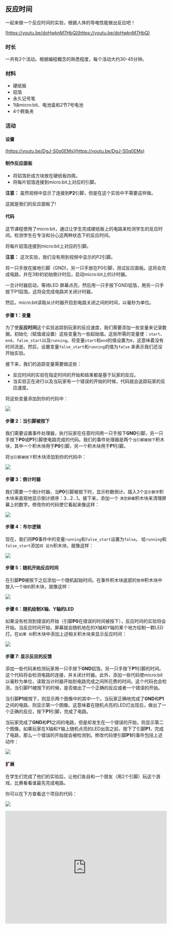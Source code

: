 ## 反应时间

一起来做一个反应时间的实验，根据人体的导电性能做出反应吧！

[https://youtu.be/doHwknM7HbQ](https://youtu.be/doHwknM7HbQ)

### 时长

一共有2个活动。根据编程概念的熟悉程度，每个活动大约30-45分钟。

### 材料

- 硬纸板
- 铝箔
- 永久记号笔
- 1块micro:bit、电池盒和2节7号电池
- 4个鳄鱼夹

### 活动

#### 设置

[https://youtu.be/DgJ-S0q0EMs](https://youtu.be/DgJ-S0q0EMs)

#### 制作反应面板

- 将铝箔折成方块放在硬纸板四周。
- 将每片铝箔连接到micro:bit上对应的引脚。

**注意：** 虽然视频中显示了连接到**P2**引脚，但是在这个实验中不需要这样做。

这就是我们的反应面板了!

#### 代码

这节课程使用了micro:bit，通过让学生完成硬纸板上的电路来检测学生的反应时间。检测学生在专注和分心这两种状态下的反应时间。

将每片铝箔连接到micro:bit上对应的引脚。

**注意：** 这次实验，我们没有用到视频中显示的P2引脚。 

将一只手放在接地引脚（GND)，另一只手放在P0引脚，测试反应面板。这将会完成电路，并在3秒的初始倒计时后，启动micro:bit上的计时器。

一旦计时器启动，等待LED 屏幕点亮，然后用一只手按下GND铝箔，用另一只手按下P1铝箔。这将会完成电路并关闭计时器。 

然后，micro:bit读取从计时器开启到电路关闭之间的时间，以毫秒为单位。

#### 步骤 1：变量

为了使**反应时间**这个实验追踪到玩家的反应速度，我们需要添加一些变量来记录数据。初始化（赋值或设置）这些变量为一些起始值。这些所需的变量使：`start`、`end`、`false_start`以及`running`。将变量`start`和`end`的值设置为`0`，这意味着没有时间流逝。然后，设置变量`false_start`和`running`的值为`false` 来表示我们还没开始实验。

接下来，我们的追踪变量需要做这些：
- 反应时间的实验在指定时间的开始和结束都是基于玩家的反应。
- 当实验正在进行以及当玩家有一个错误的开始的时候，代码就会追踪玩家的反应速度。

将这些变量添加到你的代码中：

![](https://i.imgur.com/OOhFz28.png)

#### 步骤 2：当引脚被按下

我们需要设置事件处理器，执行玩家在任意时间用一只手按下**GND**引脚，另一只手按下**P0**或**P1**引脚使电路完成的代码。我们的事件处理器是两个`当引脚被按下`积木块，其中一个积木块用于**P0**引脚，另一个积木块用于**P1**引脚。

将`当引脚被按下`积木块添加到你的代码中：

![](https://i.imgur.com/3AOVyA2.png)

#### 步骤 3：倒计时器 

我们需要一个倒计时器，当**P0**引脚被按下时，显示秒数倒计。插入3个`显示数字`积木块来直观地显示倒计顺序：3…2…1。接下来，添加一个 `清空屏幕`积木块来清理屏幕上的数字。修改你的代码使它看起来像这样：

![](https://i.imgur.com/hVM9Vu6.png)

#### 步骤 4：布尔逻辑

现在，我们将**P0**事件中的变量`running`和`false_start`设置为`false`。
给`running`和`false_start`添加`将 设为`积木块，就像这样：

![](https://i.imgur.com/HKpHPke.png)

#### 步骤 5：随机开始反应时间

在引脚**P0**被按下之后添加一个随机起始时间。在事件积木块底部的`暂停`积木块中放入一个`随机`积木块，就像这样：

![](https://i.imgur.com/a3oRNWF.png)

#### 步骤 6：随机绘制X轴、Y轴的LED

如果没有检测到错误的开始（引脚**P0**在错误的时间被按下），反应时间的实验将会开始。当反应时间开始，屏幕就会随机地在的X轴和Y轴的某个地方绘制一颗LED灯。在`如果 则`积木块中添加上述相关积木块来显示反应时间：

![](https://i.imgur.com/JKwOM3d.png)

#### 步骤 7: 显示反应的反馈

添加一些代码来检测玩家用一只手按下**GND**铝箔，另一只手按下**P1**引脚的时间。这个代码将会检测电路的连接，并关闭计时器。此外，添加一些代码使micro:bit以毫秒为单位，读取当计时器开始到电路完成之间所花费的时间。这个代码也会检测，当引脚P1被按下的时候，是否做出了一个正确的反应或者一个错误的开始。

当引脚**P1**被按下，则显示两个图像中的其中一个。当玩家正确地完成了**GND**和**P1**之间的电路，则显示第一个图像。这意味着在随机点亮的LED灯出现后，做出了一个正确的反应，按下**P1**引脚，完成了电路。

当玩家完成了**GND**和**P1**之间的电路，但是却发生在一个错误的开始，则显示第二个图像。如果玩家在X轴和Y轴上随机点亮的LED出现之前，按下了引脚**P1**，完成了电路，那么一个错误的开始就会被检测到。修改代码使引脚**P1**的事件包括上述动作：

![](https://i.imgur.com/R1a78dW.png)

#### 扩展

在学生们完成了他们的实验后，让他们各自和一个朋友（用2个引脚）玩这个游戏，比赛看看谁最先完成电路。

你可以在下方查看这个项目的代码：

![](https://i.imgur.com/ezikZCE.png)

<div style="position:relative;height:0;padding-bottom:70%;overflow:hidden;"><iframe style="position:absolute;top:0;left:0;width:100%;height:100%;" src="https://makecode.microbit.org/#pub:_9oa4c4XTDK1V" frameborder="0" sandbox="allow-popups allow-forms allow-scripts allow-same-origin"></iframe></div>


